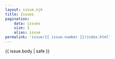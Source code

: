 ```yaml
---
layout: issue.njk
title: Issues
pagination:
    data: issues
    size: 1
    alias: issue
permalink: 'issue/{{ issue.number }}/index.html'
---
```


{{ issue.body | safe }}
